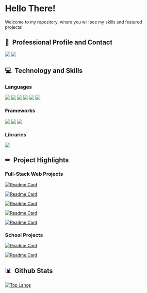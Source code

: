 # Hello There!

Welcome to my repository, where you will see my skills and featured projects!

## &#128211; &nbsp;Professional Profile and Contact
![](https://img.shields.io/badge/LinkedIn-informational?style=for-the-badge&logo=linkedin&link=https://linkedin.com/in/farhanazmi0017)
![](https://img.shields.io/badge/GMail-informational?style=for-the-badge&logo=gmail&color=grey&link=mailto:farhan.azmi0017@gmail.com)

## &#128187; &nbsp;Technology and Skills
### Languages
![](https://img.shields.io/badge/Language-Python3-informational?style=for-the-badge&logo=python&color=blue)
![](https://img.shields.io/badge/Language-Java-ED8B00?style=for-the-badge&logo=openjdk&logoColor=white)
![](https://img.shields.io/badge/Language-JavaScript-informational?style=for-the-badge&logo=javascript&color=ffdd00)
![](https://img.shields.io/badge/Language-HTML5-informational?style=for-the-badge&logo=html5&color=ff6338)
![](https://img.shields.io/badge/Language-CSS3-informational?style=for-the-badge&logo=css3&color=386aff)
![](https://img.shields.io/badge/Database-MySQL-informational?style=for-the-badge&logo=mysql&color=57a5f2)

### Frameworks
![](https://img.shields.io/badge/Backend_Framework-Django-informational?style=for-the-badge&logo=django&color=006106)
![](https://img.shields.io/badge/Backend_Framework-Flask-informational?style=for-the-badge&logo=flask&color=ababab)
![](https://img.shields.io/badge/Frontend_Framework-ReactJS-informational?style=for-the-badge&logo=react&color=4dd8ff)

### Libraries
![](https://img.shields.io/badge/Libraries-Bootstrap-informational?style=for-the-badge&logo=bootstrap&color=7714a8)

## &#9999; &nbsp;Project Highlights
### Full-Stack Web Projects
[![Readme Card](https://github-readme-stats.vercel.app/api/pin/?username=farhanazmiCS&repo=trip-planner&theme=algolia)](https://github.com/farhanazmiCS/trip-planner)

[![Readme Card](https://github-readme-stats.vercel.app/api/pin/?username=farhanazmiCS&repo=network&theme=algolia)](https://github.com/farhanazmiCS/network)

[![Readme Card](https://github-readme-stats.vercel.app/api/pin/?username=farhanazmiCS&repo=death-to-corona&theme=algolia)](https://github.com/farhanazmiCS/death-to-corona)

[![Readme Card](https://github-readme-stats.vercel.app/api/pin/?username=farhanazmiCS&repo=mail&theme=algolia)](https://github.com/farhanazmiCS/mail)

[![Readme Card](https://github-readme-stats.vercel.app/api/pin/?username=farhanazmiCS&repo=commerce&theme=algolia)](https://github.com/farhanazmiCS/commerce)

### School Projects
[![Readme Card](https://github-readme-stats.vercel.app/api/pin/?username=farhanazmiCS&repo=space-shooter-explorer-game&theme=algolia)](https://github.com/farhanazmiCS/Space-Shooter-Explorer-Game)

[![Readme Card](https://github-readme-stats.vercel.app/api/pin/?username=farhanazmiCS&repo=project-hotel-sentiment-analysis&theme=algolia)](https://github.com/farhanazmiCS/Project-Hotel-Sentiment-Analysis)

## &#128202; &nbsp;Github Stats
[![Top Langs](https://github-readme-stats.vercel.app/api/top-langs/?username=farhanazmiCS&theme=algolia)](https://github.com/farhanazmiCS/github-readme-stats)
